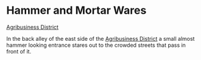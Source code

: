 # Hammer and Mortar Wares
[Agribusiness District](Agribusiness%20District%20Overview.md)

In the back alley of the east side of the [Agribusiness District](Agribusiness%20District%20Overview.md) a small almost hammer looking entrance stares out to the crowded streets that pass in front of it.